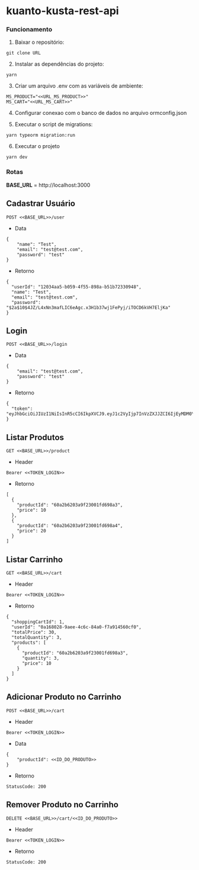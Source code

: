 # kuanto-kusta-rest-api

### Funcionamento

1. Baixar o repositório:

~~~
git clone URL
~~~

2. Instalar as dependências do projeto:

~~~
yarn
~~~

3. Criar um arquivo .env com as variáveis de ambiente:

~~~
MS_PRODUCT="<<URL_MS_PRODUCT>>"
MS_CART="<<URL_MS_CART>>"
~~~

4. Configurar conexao com o banco de dados no arquivo ormconfig.json

5. Executar o script de migrations:

~~~
yarn typeorm migration:run 
~~~

6. Executar o projeto

~~~
yarn dev
~~~

### Rotas

**BASE_URL** = http://localhost:3000

## Cadastrar Usuário

~~~
POST <<BASE_URL>>/user
~~~

- Data

~~~
{
	"name": "Test",
	"email": "test@test.com",
	"password": "test"
}
~~~

- Retorno

~~~
{
  "userId": "12034aa5-b059-4f55-898a-b51b72330948",
  "name": "Test",
  "email": "test@test.com",
  "password": "$2a$10$4JZ/L4xNn3mafLIC6eAgc.x3H1b37wj1FePyj/iTOCD6kVH7EljKa"
}
~~~

## Login

~~~
POST <<BASE_URL>>/login
~~~

- Data

~~~
{
	"email": "test@test.com",
	"password": "test"
}
~~~

- Retorno

~~~
{
  "token": "eyJhbGciOiJIUzI1NiIsInR5cCI6IkpXVCJ9.eyJ1c2VyIjp7InVzZXJJZCI6IjEyMDM0YWE1LWIwNTktNGY1NS04OThhLWI1MWI3MjMzMDk0OCIsIm5hbWUiOiJUZXN0IiwiZW1haWwiOiJ0ZXN0QHRlc3QuY29tIiwicGFzc3dvcmQiOiIkMmEkMTAkNEpaL0w0eE5uM21hZkxJQzZlQWdjLngzSDFiMzd3ajFGZVB5ai9pVE9DRDZrVkg3RWxqS2EifSwiaWF0IjoxNjIxMjg0MDYxfQ.SjqKaNoTOfKSRltIfZxHYUlDoteRnYFPLE1aFdGHFwc"
}
~~~

## Listar Produtos

~~~
GET <<BASE_URL>>/product
~~~

- Header

~~~
Bearer <<TOKEN_LOGIN>>
~~~

- Retorno

~~~
[
  {
    "productId": "60a2b6203a9f23001fd698a3",
    "price": 10
  },
  {
    "productId": "60a2b6203a9f23001fd698a4",
    "price": 20
  }
]
~~~

## Listar Carrinho

~~~
GET <<BASE_URL>>/cart
~~~

- Header

~~~
Bearer <<TOKEN_LOGIN>>
~~~

- Retorno

~~~
{
  "shoppingCartId": 1,
  "userId": "0a168028-9aee-4c6c-84a0-f7a914560cf0",
  "totalPrice": 30,
  "totalQuantity": 3,
  "products": [
    {
      "productId": "60a2b6203a9f23001fd698a3",
      "quantity": 3,
      "price": 10
    }
  ]
}
~~~

## Adicionar Produto no Carrinho

~~~
POST <<BASE_URL>>/cart
~~~

- Header

~~~
Bearer <<TOKEN_LOGIN>>
~~~

- Data

~~~
{
	"productId": <<ID_DO_PRODUTO>>
}
~~~

- Retorno
~~~
StatusCode: 200
~~~

## Remover Produto no Carrinho

~~~
DELETE <<BASE_URL>>/cart/<<ID_DO_PRODUTO>>
~~~

- Header

~~~
Bearer <<TOKEN_LOGIN>>
~~~

- Retorno
~~~
StatusCode: 200
~~~
